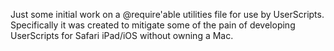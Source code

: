 Just some initial work on a @require'able utilities file for use by UserScripts.
Specifically it was created to mitigate some of the pain of developing UserScripts 
for Safari iPad/iOS without owning a Mac.
